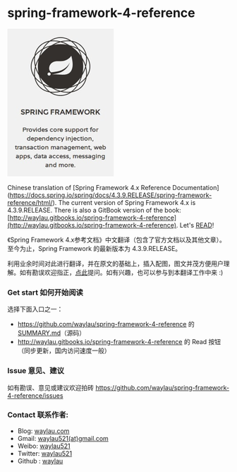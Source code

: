 spring-framework-4-reference
============================

![logo](logo.jpg)

Chinese translation of [Spring Framework 4.x Reference Documentation] (https://docs.spring.io/spring/docs/4.3.9.RELEASE/spring-framework-reference/html/).
The current version of Spring Framework 4.x is 4.3.9.RELEASE. There is also a GitBook version of the book: [http://waylau.gitbooks.io/spring-framework-4-reference](http://waylau.gitbooks.io/spring-framework-4-reference).
Let's [READ](SUMMARY.md)!

 
《Spring Framework 4.x参考文档》中文翻译（包含了官方文档以及其他文章）。至今为止，Spring Framework 的最新版本为 4.3.9.RELEASE。
 
利用业余时间对此进行翻译，并在原文的基础上，插入配图，图文并茂方便用户理解。如有勘误欢迎指正，[点此](https://github.com/waylau/spring-framework-4-reference/issues)提问。如有兴趣，也可以参与到本翻译工作中来 :)

### Get start 如何开始阅读

选择下面入口之一：

* <https://github.com/waylau/spring-framework-4-reference> 的 [SUMMARY.md](SUMMARY.md)（源码）
* <http://waylau.gitbooks.io/spring-framework-4-reference> 的 Read 按钮（同步更新，国内访问速度一般）

### Issue 意见、建议

如有勘误、意见或建议欢迎拍砖 <https://github.com/waylau/spring-framework-4-reference/issues>

### Contact 联系作者:

* Blog: [waylau.com](https://waylau.com)
* Gmail: [waylau521(at)gmail.com](mailto:waylau521@gmail.com)
* Weibo: [waylau521](http://weibo.com/waylau521)
* Twitter: [waylau521](https://twitter.com/waylau521)
* Github : [waylau](https://github.com/waylau)